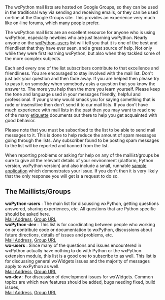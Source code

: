 <!--
.. title: wxPython Maillists
.. slug: maillists
.. date: 2017-07-16 22:17:03 UTC
.. tags: 
.. category: 
.. link: 
.. description: 
.. type: text
-->

The wxPython mail lists are hosted on Google Groups, so they can be used in
the traditional way via sending and receiving emails, or they can be used
on-line at the Google Groups site. This provides an experience very much
like on-line forums, which many people prefer.

The wxPython mail lists are an excellent resource for anyone who is using
wxPython, especially newbies who are just learning wxPython. Nearly anyone
on the 
[wxPython-users](https://groups.google.com/forum/#!forum/wxpython-users) 
list will tell you that it is one of the best and friendliest that
they have ever seen, and a great source of help. Not only while they were
first learning wxPython, but also when they tackled some of the more
complex subjects.

Each and every one of the list subscribers contribute to that excellence
and friendliness. You are encouraged to stay involved with the mail list.
Don't just ask your question and then fade away. If you are helped then
please try to pass it on someday when somebody asks a question that you
know the answer to. The more you help then the more you learn yourself.
Please keep the tone and language used in your messages friendly, helpful
and professional. If your granny would smack you for saying something that
is rude or insensitive then don't send it to our mail lists. If you don't
have much experience with mail lists in the past then you may want to read
one of the many [etiquette](http://lmgtfy.com/?q=mail+list+etiquette)
documents out there to help you get acquainted with good behavior.

Please note that you must be subscribed to the list to be able to send mail
messages to it. This is done to help reduce the amount of spam messages
going through the lists. Any subscriber found to be posting spam messages
to the list will be reported and banned from the list.

When reporting problems or asking for help on any of the maillist/groups be
sure to give all the relevant details of your environment (platform, Python
version, wxPython version) and also include a small, runnable [sample
application](https://wiki.wxpython.org/MakingSampleApps) which demonstrates
your issue.  If you don't then it is very likely that the only response you
will get is a request to do so.


## The Maillists/Groups

**wxPython-users**
:    The main list for discussing wxPython, getting questions answered, sharing 
	 experiences, etc. All questions that are Python specific should be asked here.<br>
     [Mail Address](mailto:wxpython-users@googlegroups.com),
     [Group URL](http://groups.google.com/group/wxpython-users)
<br>
**wxPython-dev**
:    This list is for coordinating between people who working on or contribute 
	 code or documentation to wxPython, discussions about future directions, details 
	 of issues and problems, etc.<br>
     [Mail Address](mailto:wxpython-dev@googlegroups.com),
     [Group URL](http://groups.google.com/group/wxpython-dev)
<br>
**wx-users**
:    Since many of the questions and issues encountered in wxPython
     actually have nothing to do with Python or the wxPython extension
     module, this list is a good one to subscribe to as well. This list is
     for discussing general wxWidgets issues and the majority of messages
     apply to wxPython as well.  <br>
     [Mail Address](mailto:wx-users@googlegroups.com),
     [Group URL](http://groups.google.com/group/wx-users)
<br>
**wx-dev**
:    For discussion of development issues for wxWidgets. Common topics are which 
     new features should be added, bugs needing fixed, build issues,<br>
     [Mail Address](mailto:wx-dev@googlegroups.com),
     [Group URL](http://groups.google.com/group/wx-dev)



